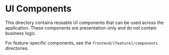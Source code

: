 
# UI Components

This directory contains reusable UI components that can be used across the application. These components are presentation-only and do not contain business logic.

For feature-specific components, see the `frontend/[feature]/components` directories.
